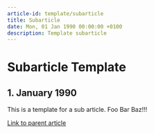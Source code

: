 ```yaml
---
article-id: template/subarticle
title: Subarticle
date: Mon, 01 Jan 1990 00:00:00 +0100
description: Template subarticle
---
```


# Subarticle Template
## 1. January 1990

This is a template for a sub article.
Foo Bar Baz!!!

[Link to parent article](../)
